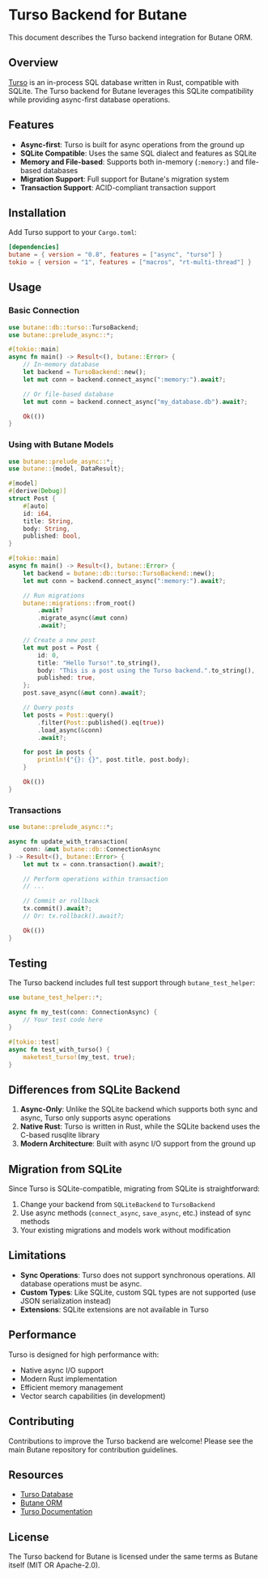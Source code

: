 # Turso Backend for Butane

This document describes the Turso backend integration for Butane ORM.

## Overview

[Turso](https://github.com/tursodatabase/turso) is an in-process SQL database written in Rust, compatible with SQLite. The Turso backend for Butane leverages this SQLite compatibility while providing async-first database operations.

## Features

- **Async-first**: Turso is built for async operations from the ground up
- **SQLite Compatible**: Uses the same SQL dialect and features as SQLite
- **Memory and File-based**: Supports both in-memory (`:memory:`) and file-based databases
- **Migration Support**: Full support for Butane's migration system
- **Transaction Support**: ACID-compliant transaction support

## Installation

Add Turso support to your `Cargo.toml`:

```toml
[dependencies]
butane = { version = "0.8", features = ["async", "turso"] }
tokio = { version = "1", features = ["macros", "rt-multi-thread"] }
```

## Usage

### Basic Connection

```rust
use butane::db::turso::TursoBackend;
use butane::prelude_async::*;

#[tokio::main]
async fn main() -> Result<(), butane::Error> {
    // In-memory database
    let backend = TursoBackend::new();
    let mut conn = backend.connect_async(":memory:").await?;

    // Or file-based database
    let mut conn = backend.connect_async("my_database.db").await?;

    Ok(())
}
```

### Using with Butane Models

```rust
use butane::prelude_async::*;
use butane::{model, DataResult};

#[model]
#[derive(Debug)]
struct Post {
    #[auto]
    id: i64,
    title: String,
    body: String,
    published: bool,
}

#[tokio::main]
async fn main() -> Result<(), butane::Error> {
    let backend = butane::db::turso::TursoBackend::new();
    let mut conn = backend.connect_async(":memory:").await?;

    // Run migrations
    butane::migrations::from_root()
        .await?
        .migrate_async(&mut conn)
        .await?;

    // Create a new post
    let mut post = Post {
        id: 0,
        title: "Hello Turso!".to_string(),
        body: "This is a post using the Turso backend.".to_string(),
        published: true,
    };
    post.save_async(&mut conn).await?;

    // Query posts
    let posts = Post::query()
        .filter(Post::published().eq(true))
        .load_async(&conn)
        .await?;

    for post in posts {
        println!("{}: {}", post.title, post.body);
    }

    Ok(())
}
```

### Transactions

```rust
use butane::prelude_async::*;

async fn update_with_transaction(
    conn: &mut butane::db::ConnectionAsync
) -> Result<(), butane::Error> {
    let mut tx = conn.transaction().await?;

    // Perform operations within transaction
    // ...

    // Commit or rollback
    tx.commit().await?;
    // Or: tx.rollback().await?;

    Ok(())
}
```

## Testing

The Turso backend includes full test support through `butane_test_helper`:

```rust
use butane_test_helper::*;

async fn my_test(conn: ConnectionAsync) {
    // Your test code here
}

#[tokio::test]
async fn test_with_turso() {
    maketest_turso!(my_test, true);
}
```

## Differences from SQLite Backend

1. **Async-Only**: Unlike the SQLite backend which supports both sync and async, Turso only supports async operations
2. **Native Rust**: Turso is written in Rust, while the SQLite backend uses the C-based rusqlite library
3. **Modern Architecture**: Built with async I/O support from the ground up

## Migration from SQLite

Since Turso is SQLite-compatible, migrating from SQLite is straightforward:

1. Change your backend from `SQLiteBackend` to `TursoBackend`
2. Use async methods (`connect_async`, `save_async`, etc.) instead of sync methods
3. Your existing migrations and models work without modification

## Limitations

- **Sync Operations**: Turso does not support synchronous operations. All database operations must be async.
- **Custom Types**: Like SQLite, custom SQL types are not supported (use JSON serialization instead)
- **Extensions**: SQLite extensions are not available in Turso

## Performance

Turso is designed for high performance with:

- Native async I/O support
- Modern Rust implementation
- Efficient memory management
- Vector search capabilities (in development)

## Contributing

Contributions to improve the Turso backend are welcome! Please see the main Butane repository for contribution guidelines.

## Resources

- [Turso Database](https://github.com/tursodatabase/turso)
- [Butane ORM](https://github.com/Electron100/butane)
- [Turso Documentation](https://github.com/tursodatabase/turso/blob/main/docs/manual.md)

## License

The Turso backend for Butane is licensed under the same terms as Butane itself (MIT OR Apache-2.0).
